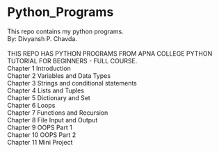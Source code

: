 # Python_Programs
This repo contains my python programs.
<br>
By: Divyansh P. Chavda.
<br><br>
THIS REPO HAS PYTHON PROGRAMS FROM APNA COLLEGE PYTHON TUTORIAL FOR BEGINNERS - FULL COURSE.
<br>
Chapter 1 Introduction
<br>
Chapter 2 Variables and Data Types
<br>
Chapter 3 Strings and conditional statements
<br>
Chapter 4 Lists and Tuples
<br>
Chapter 5 Dictionary and Set
<br>
Chapter 6 Loops
<br>
Chapter 7 Functions and Recursion
<br>
Chapter 8 File Input and Output
<br>
Chapter 9 OOPS Part 1
<br>
Chapter 10 OOPS Part 2
<br>
Chapter 11 Mini Project
